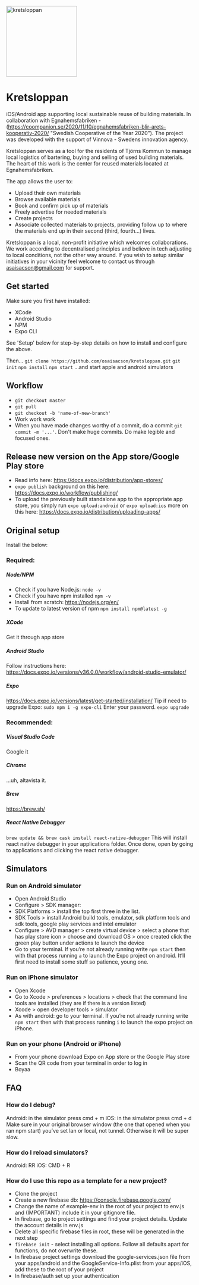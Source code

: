 <p align="left">
  <img src="https://user-images.githubusercontent.com/3785147/90018981-11d7d880-dcae-11ea-82ee-d01a7449581e.jpg" width="190" title="kretsloppan">
</p>

# Kretsloppan

iOS/Android app supporting local sustainable reuse of building materials.
In collaboration with Egnahemsfabriken - (https://coompanion.se/2020/11/10/egnahemsfabriken-blir-arets-kooperativ-2020/ "Swedish Cooperative of the Year 2020"). The project was developed with the support of Vinnova - Swedens innovation agency.

Kretsloppan serves as a tool for the residents of Tjörns Kommun to manage local logistics of bartering, buying and selling of used building materials. The heart of this work is the center for reused materials located at Egnahemsfabriken.

The app allows the user to:

- Upload their own materials
- Browse available materials
- Book and confirm pick up of materials
- Freely advertise for needed materials
- Create projects
- Associate collected materials to projects, providing follow up to where the materials end up in their second (third, fourth...) lives.

Kretsloppan is a local, non-profit initiative which welcomes collaborations. We work according to decentralised principles and believe in tech adjusting to local conditions, not the other way around. If you wish to setup similar initiatives in your vicinity feel welcome to contact us through asaisacson@gmail.com for support.

## Get started

Make sure you first have installed:

- XCode
- Android Studio
- NPM
- Expo CLI

See 'Setup' below for step-by-step details on how to install and configure the above.

Then...
`git clone https://github.com/osaisacson/kretsloppan.git`
`git init`
`npm install`
`npm start`
...and start apple and android simulators

## Workflow

- `git checkout master`
- `git pull`
- `git checkout -b 'name-of-new-branch'`
- Work work work
- When you have made changes worthy of a commit, do a commit `git commit -m '...'`. Don't make huge commits. Do make legible and focused ones.

## Release new version on the App store/Google Play store

- Read info here: https://docs.expo.io/distribution/app-stores/
- `expo publish` background on this here: https://docs.expo.io/workflow/publishing/
- To upload the previously built standalone app to the appropriate app store, you simply run `expo upload:android` or `expo upload:ios` more on this here: https://docs.expo.io/distribution/uploading-apps/

## Original setup

Install the below:

### Required:

##### Node/NPM

- Check if you have Node.js: `node -v`
- Check if you have npm installed `npm -v`
- Install from scratch: https://nodejs.org/en/
- To update to latest version of npm `npm install npm@latest -g`

##### XCode

Get it through app store

##### Android Studio

Follow instructions here: https://docs.expo.io/versions/v36.0.0/workflow/android-studio-emulator/

##### Expo

https://docs.expo.io/versions/latest/get-started/installation/
Tip if need to upgrade Expo:
`sudo npm i -g expo-cli` Enter your password.
`expo upgrade`

### Recommended:

##### Visual Studio Code

Google it

##### Chrome

…uh, altavista it.

##### Brew

https://brew.sh/

##### React Native Debugger

`brew update && brew cask install react-native-debugger`
This will install react native debugger in your applications folder.
Once done, open by going to applications and clicking the react native debugger.

## Simulators

### Run on Android simulator

- Open Android Studio
- Configure > SDK manager:
- SDK Platforms > install the top first three in the list.
- SDK Tools > install Android build tools, emulator, sdk platform tools and sdk tools, google play services and intel emulator
- Configure > AVD manager > create virtual device > select a phone that has play store icon > choose and download OS > once created click the green play button under actions to launch the device
- Go to your terminal. If you’re not already running write `npm start` then with that process running `a` to launch the Expo project on android. It’ll first need to install some stuff so patience, young one.

### Run on iPhone simulator

- Open Xcode
- Go to Xcode > preferences > locations > check that the command line tools are installed (they are if there is a version listed)
- Xcode > open developer tools > simulator
- As with android: go to your terminal. If you’re not already running write `npm start` then with that process running `i` to launch the expo project on iPhone.

### Run on your phone (Android or iPhone)

- From your phone download Expo on App store or the Google Play store
- Scan the QR code from your terminal in order to log in
- Boyaa

## FAQ

### How do I debug?

Android: in the simulator press cmd + m
iOS: in the simulator press cmd + d
Make sure in your original browser window (the one that opened when you ran npm start) you’ve set lan or local, not tunnel. Otherwise it will be super slow.

### How do I reload simulators?

Android: RR
iOS: CMD + R

### How do I use this repo as a template for a new project?

- Clone the project
- Create a new firebase db: https://console.firebase.google.com/
- Change the name of example-env in the root of your project to env.js and (IMPORTANT) include it in your gitignore file.
- In firebase, go to project settings and find your project details. Update the account details in env.js
- Delete all specific firebase files in root, these will be generated in the next step
- `firebase init` - select installing all options. Follow all defaults apart for functions, do not overwrite these.
- In firebase project settings download the google-services.json file from your apps/android and the GoogleService-Info.plist from your apps/iOS, add these to the root of your project
- In firebase/auth set up your authentication
